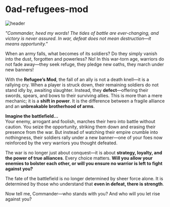 # 0ad-refugees-mod
![header](https://i.imgur.com/Ua8QeC7.jpeg)

*"Commander, heed my words! The tides of battle are ever-changing, and victory is never assured. In war, defeat does not mean destruction—it means opportunity."*  

When an army falls, what becomes of its soldiers? Do they simply vanish into the dust, forgotten and powerless? No! In this war-torn age, warriors do not fade away—they seek refuge, they pledge new oaths, they march under new banners!  

With the **Refugee’s Mod**, the fall of an ally is not a death knell—it is a rallying cry. When a player is struck down, their remaining soldiers do not stand idly by, awaiting slaughter. Instead, they **defect**—offering their swords, spears, and bows to their surviving allies. This is more than a mere mechanic; it is a **shift in power**. It is the difference between a fragile alliance and an **unbreakable brotherhood of arms**.  

**Imagine the battlefield…**  
Your enemy, arrogant and foolish, marches their hero into battle without caution. You seize the opportunity, striking them down and erasing their presence from the war. But instead of watching their empire crumble into nothingness, their soldiers rally under a new banner—one of your foes now reinforced by the very warriors you thought defeated.  

The war is no longer just about conquest—it is about **strategy, loyalty, and the power of true alliances**. Every choice matters. **Will you allow your enemies to bolster each other, or will you ensure no warrior is left to fight against you?**  

The fate of the battlefield is no longer determined by sheer force alone. It is determined by those who understand that **even in defeat, there is strength**.  

Now tell me, Commander—who stands with you? And who will you let rise against you?
